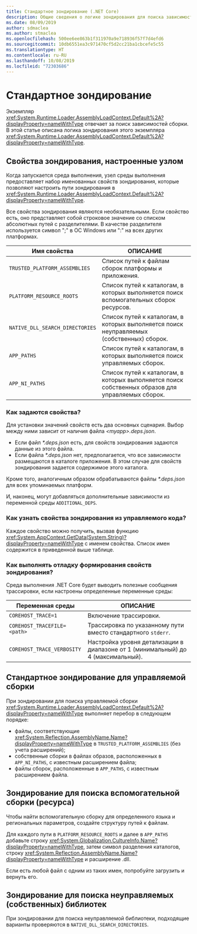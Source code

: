 ```yaml
---
title: Стандартное зондирование (.NET Core)
description: Общие сведения о логике зондирования для поиска зависимостей в System.Runtime.Loader.AssemblyLoadContext.Default (.NET Core).
ms.date: 08/09/2019
author: sdmaclea
ms.author: stmaclea
ms.openlocfilehash: 500ee6ee863b1f311970a9e718936f57f7d4efd6
ms.sourcegitcommit: 10db6551ea3c971470cf5d2cc21ba1cbcefe5c55
ms.translationtype: HT
ms.contentlocale: ru-RU
ms.lasthandoff: 10/08/2019
ms.locfileid: "72303686"
---
```

# <a name="default-probing"></a>Стандартное зондирование

Экземпляр <xref:System.Runtime.Loader.AssemblyLoadContext.Default%2A?displayProperty=nameWithType> отвечает за поиск зависимостей сборки. В этой статье описана логика зондирования этого экземпляра <xref:System.Runtime.Loader.AssemblyLoadContext.Default%2A?displayProperty=nameWithType>.

## <a name="host-configured-probing-properties"></a>Свойства зондирования, настроенные узлом

Когда запускается среда выполнения, узел среды выполнения предоставляет набор именованных свойств зондирования, которые позволяют настроить пути зондирования в <xref:System.Runtime.Loader.AssemblyLoadContext.Default%2A?displayProperty=nameWithType>.

Все свойства зондирования являются необязательными. Если свойство есть, оно представляет собой строковое значение со списком абсолютных путей с разделителями. В качестве разделителя используется символ ";" в ОС Windows или ":" на всех других платформах.

|Имя свойства                 |ОПИСАНИЕ  |
|------------------------------|---------|
|`TRUSTED_PLATFORM_ASSEMBLIES`   | Список путей к файлам сборок платформы и приложения. |
|`PLATFORM_RESOURCE_ROOTS`       | Список путей к каталогам, в которых выполняется поиск вспомогательных сборок ресурсов. |
|`NATIVE_DLL_SEARCH_DIRECTORIES` | Список путей к каталогам, в которых выполняется поиск неуправляемых (собственных) сборок.        |
|`APP_PATHS`                     | Список путей к каталогам, в которых выполняется поиск управляемых сборок. |
|`APP_NI_PATHS`                  | Список путей к каталогам, в которых выполняется поиск собственных образов для управляемых сборок. |

### <a name="how-are-the-properties-populated"></a>Как задаются свойства?

Для установки значений свойств есть два основных сценария. Выбор между ними зависит от наличия файла *\<myapp>.deps.json*.

- Если файл *\*.deps.json* есть, для свойств зондирования задаются данные из этого файла.
- Если файла *\*.deps.json* нет, предполагается, что все зависимости размещаются в каталоге приложения. В этом случае для свойств зондирования задается содержимое этого каталога.

Кроме того, аналогичным образом обрабатываются файлы *\*.deps.json* для всех упоминаемых платформ.

И, наконец, могут добавляться дополнительные зависимости из переменной среды `ADDITIONAL_DEPS`.

### <a name="how-do-i-see-the-probing-properties-from-managed-code"></a>Как узнать свойства зондирования из управляемого кода?

Каждое свойство можно получить, вызвав функцию <xref:System.AppContext.GetData(System.String)?displayProperty=nameWithType> с именем свойства. Список имен содержится в приведенной выше таблице.

### <a name="how-do-i-debug-the-probing-properties-construction"></a>Как выполнять отладку формирования свойств зондирования?

Среда выполнения .NET Core будет выводить полезные сообщения трассировки, если настроены определенные переменные среды:

|Переменная среды        |ОПИСАНИЕ  |
|----------------------------|---------|
|`COREHOST_TRACE=1`          |Включение трассировки.|
|`COREHOST_TRACEFILE=<path>` |Трассировка по указанному пути вместо стандартного `stderr`.|
|`COREHOST_TRACE_VERBOSITY`  |Настройка уровня детализации в диапазоне от 1 (минимальный) до 4 (максимальный).|

## <a name="managed-assembly-default-probing"></a>Стандартное зондирование для управляемой сборки

При зондировании для поиска управляемой сборки <xref:System.Runtime.Loader.AssemblyLoadContext.Default%2A?displayProperty=nameWithType> выполняет перебор в следующем порядке:

- файлы, соответствующие <xref:System.Reflection.AssemblyName.Name?displayProperty=nameWithType> в `TRUSTED_PLATFORM_ASSEMBLIES` (без учета расширений);
- собственные сборки в файлах образов, расположенных в `APP_NI_PATHS`, с известным расширением файла;
- файлы сборок, расположенные в `APP_PATHS`, с известным расширением файла.

## <a name="satellite-resource-assembly-probing"></a>Зондирование для поиска вспомогательной сборки (ресурса)

Чтобы найти вспомогательную сборку для определенного языка и региональных параметров, создайте структуру путей к файлам.

Для каждого пути в `PLATFORM_RESOURCE_ROOTS` и далее в `APP_PATHS` добавьте строку <xref:System.Globalization.CultureInfo.Name?displayProperty=nameWithType>, затем символ разделения каталогов, строку <xref:System.Reflection.AssemblyName.Name?displayProperty=nameWithType> и расширение .dll.

Если есть любой файл с одним из таких имен, попробуйте загрузить и вернуть его.

## <a name="unmanaged-native-library-probing"></a>Зондирование для поиска неуправляемых (собственных) библиотек

При зондировании для поиска неуправляемой библиотеки, подходящие варианты проверяются в `NATIVE_DLL_SEARCH_DIRECTORIES`.
